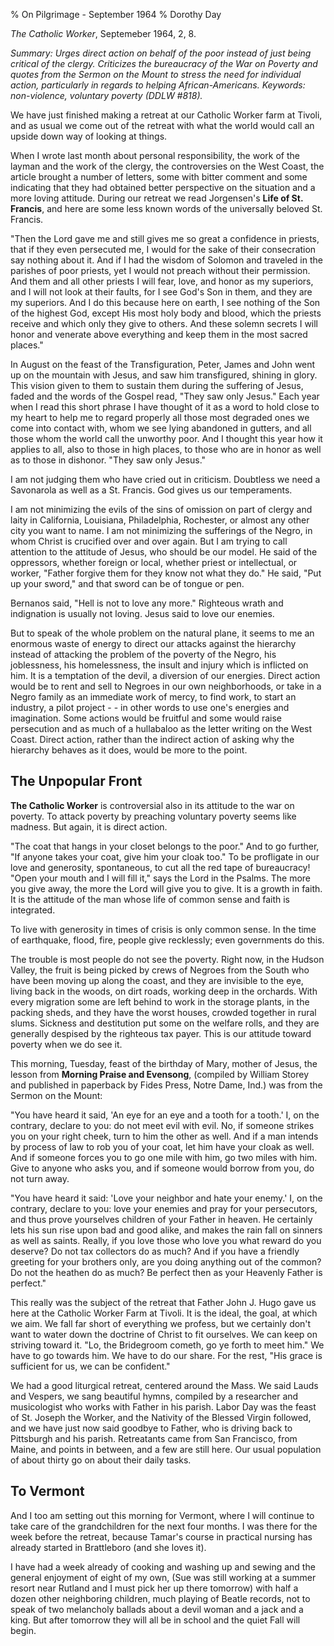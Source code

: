 % On Pilgrimage - September 1964
% Dorothy Day

*The Catholic Worker*, Septemeber 1964, 2, 8.

*Summary: Urges direct action on behalf of the poor instead of just
being critical of the clergy. Criticizes the bureaucracy of the War on
Poverty and quotes from the Sermon on the Mount to stress the need for
individual action, particularly in regards to helping African-Americans.
Keywords: non-violence, voluntary poverty (DDLW \#818).*

We have just finished making a retreat at our Catholic Worker farm at
Tivoli, and as usual we come out of the retreat with what the world
would call an upside down way of looking at things.

When I wrote last month about personal responsibility, the work of the
layman and the work of the clergy, the controversies on the West Coast,
the article brought a number of letters, some with bitter comment and
some indicating that they had obtained better perspective on the
situation and a more loving attitude. During our retreat we read
Jorgensen's **Life of St. Francis**, and here are some less known words
of the universally beloved St. Francis.

"Then the Lord gave me and still gives me so great a confidence in priests, that if they even persecuted me, I would for the sake of their consecration say nothing about it. And if I had the wisdom of Solomon and traveled in the parishes of poor priests, yet I would not preach without their permission. And them and all other priests I will fear, love, and honor as my superiors, and I will not look at their faults, for I see God's Son in them, and they are my superiors. And I do this because here on earth, I see nothing of the Son of the highest God, except His most holy body and blood, which the priests receive and which only they give to others. And these solemn secrets I will honor and venerate above everything and keep them in the most sacred places."

In August on the feast of the Transfiguration, Peter, James and John
went up on the mountain with Jesus, and saw him transfigured, shining in
glory. This vision given to them to sustain them during the suffering of
Jesus, faded and the words of the Gospel read, "They saw only Jesus."
Each year when I read this short phrase I have thought of it as a word
to hold close to my heart to help me to regard properly all those most
degraded ones we come into contact with, whom we see lying abandoned in
gutters, and all those whom the world call the unworthy poor. And I
thought this year how it applies to all, also to those in high places,
to those who are in honor as well as to those in dishonor. "They saw
only Jesus."

I am not judging them who have cried out in criticism. Doubtless we need
a Savonarola as well as a St. Francis. God gives us our temperaments.

I am not minimizing the evils of the sins of omission on part of clergy
and laity in California, Louisiana, Philadelphia, Rochester, or almost
any other city you want to name. I am not minimizing the sufferings of
the Negro, in whom Christ is crucified over and over again. But I am
trying to call attention to the attitude of Jesus, who should be our
model. He said of the oppressors, whether foreign or local, whether
priest or intellectual, or worker, "Father forgive them for they know
not what they do." He said, "Put up your sword," and that sword can be
of tongue or pen.

Bernanos said, "Hell is not to love any more." Righteous wrath and
indignation is usually not loving. Jesus said to love our enemies.

But to speak of the whole problem on the natural plane, it seems to me
an enormous waste of energy to direct our attacks against the hierarchy
instead of attacking the problem of the poverty of the Negro, his
joblessness, his homelessness, the insult and injury which is inflicted
on him. It is a temptation of the devil, a diversion of our energies.
Direct action would be to rent and sell to Negroes in our own
neighborhoods, or take in a Negro family as an immediate work of mercy,
to find work, to start an industry, a pilot project - - in other words
to use one's energies and imagination. Some actions would be fruitful
and some would raise persecution and as much of a hullabaloo as the
letter writing on the West Coast. Direct action, rather than the
indirect action of asking why the hierarchy behaves as it does, would be
more to the point.

The Unpopular Front
---

**The Catholic Worker** is controversial also in its attitude to the war
on poverty. To attack poverty by preaching voluntary poverty seems like
madness. But again, it is direct action.

"The coat that hangs in your closet belongs to the poor." And to go
further, "If anyone takes your coat, give him your cloak too." To be
profligate in our love and generosity, spontaneous, to cut all the red
tape of bureaucracy! "Open your mouth and I will fill it," says the Lord
in the Psalms. The more you give away, the more the Lord will give you
to give. It is a growth in faith. It is the attitude of the man whose
life of common sense and faith is integrated.

To live with generosity in times of crisis is only common sense. In the
time of earthquake, flood, fire, people give recklessly; even
governments do this.

The trouble is most people do not see the poverty. Right now, in the
Hudson Valley, the fruit is being picked by crews of Negroes from the
South who have been moving up along the coast, and they are invisible to
the eye, living back in the woods, on dirt roads, working deep in the
orchards. With every migration some are left behind to work in the
storage plants, in the packing sheds, and they have the worst houses,
crowded together in rural slums. Sickness and destitution put some on
the welfare rolls, and they are generally despised by the righteous tax
payer. This is our attitude toward poverty when we do see it.

This morning, Tuesday, feast of the birthday of Mary, mother of Jesus,
the lesson from **Morning Praise and Evensong**, (compiled by William
Storey and published in paperback by Fides Press, Notre Dame, Ind.) was
from the Sermon on the Mount:

"You have heard it said, 'An eye for an eye and a tooth for a tooth.' I,
on the contrary, declare to you: do not meet evil with evil. No, if
someone strikes you on your right cheek, turn to him the other as well.
And if a man intends by process of law to rob you of your coat, let him
have your cloak as well. And if someone forces you to go one mile with
him, go two miles with him. Give to anyone who asks you, and if someone
would borrow from you, do not turn away.

"You have heard it said: 'Love your neighbor and hate your enemy.' I, on
the contrary, declare to you: love your enemies and pray for your
persecutors, and thus prove yourselves children of your Father in
heaven. He certainly lets his sun rise upon bad and good alike, and
makes the rain fall on sinners as well as saints. Really, if you love
those who love you what reward do you deserve? Do not tax collectors do
as much? And if you have a friendly greeting for your brothers only, are
you doing anything out of the common? Do not the heathen do as much? Be
perfect then as your Heavenly Father is perfect."

This really was the subject of the retreat that Father John J. Hugo gave
us here at the Catholic Worker Farm at Tivoli. It is the ideal, the
goal, at which we aim. We fall far short of everything we profess, but
we certainly don't want to water down the doctrine of Christ to fit
ourselves. We can keep on striving toward it. "Lo, the Bridegroom
cometh, go ye forth to meet him." We have to go towards him. We have to
do our share. For the rest, "His grace is sufficient for us, we can be
confident."

We had a good liturgical retreat, centered around the Mass. We said
Lauds and Vespers, we sang beautiful hymns, compiled by a researcher and
musicologist who works with Father in his parish. Labor Day was the
feast of St. Joseph the Worker, and the Nativity of the Blessed Virgin
followed, and we have just now said goodbye to Father, who is driving
back to Pittsburgh and his parish. Retreatants came from San Francisco,
from Maine, and points in between, and a few are still here. Our usual
population of about thirty go on about their daily tasks.

To Vermont
---

And I too am setting out this morning for Vermont, where I will continue
to take care of the grandchildren for the next four months. I was there
for the week before the retreat, because Tamar's course in practical
nursing has already started in Brattleboro (and she loves it).

I have had a week already of cooking and washing up and sewing and the
general enjoyment of eight of my own, (Sue was still working at a summer
resort near Rutland and I must pick her up there tomorrow) with half a
dozen other neighboring children, much playing of Beatle records, not to
speak of two melancholy ballads about a devil woman and a jack and a
king. But after tomorrow they will all be in school and the quiet Fall
will begin.
